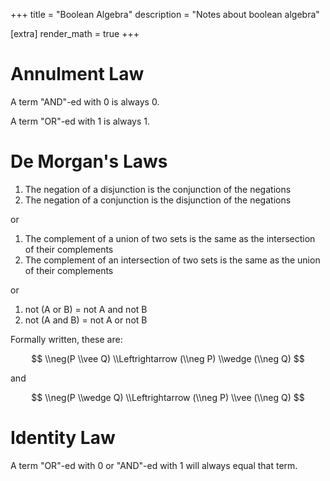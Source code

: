 +++
title = "Boolean Algebra"
description = "Notes about boolean algebra"

[extra]
render_math = true
+++

# Annulment Law

A term "AND"-ed with 0 is always 0.

A term "OR"-ed with 1 is always 1.

# De Morgan's Laws

1. The negation of a disjunction is the conjunction of the negations
2. The negation of a conjunction is the disjunction of the negations

or

1. The complement of a union of two sets is the same as the intersection of their complements
2. The complement of an intersection of two sets is the same as the union of their complements

or

1. not (A or B) = not A and not B
2. not (A and B) = not A or not B

Formally written, these are:

$$ \\neg(P \\vee Q) \\Leftrightarrow (\\neg P) \\wedge (\\neg Q) $$

and

$$ \\neg(P \\wedge Q) \\Leftrightarrow (\\neg P) \\vee (\\neg Q) $$

# Identity Law

A term "OR"-ed with 0 or "AND"-ed with 1 will always equal that term.
